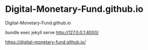 # Digital-Monetary-Fund.github.io
Digital-Monetary-Fund.github.io

bundle exec jekyll serve
http://127.0.0.1:4000/

https://digital-monetary-fund.github.io/

